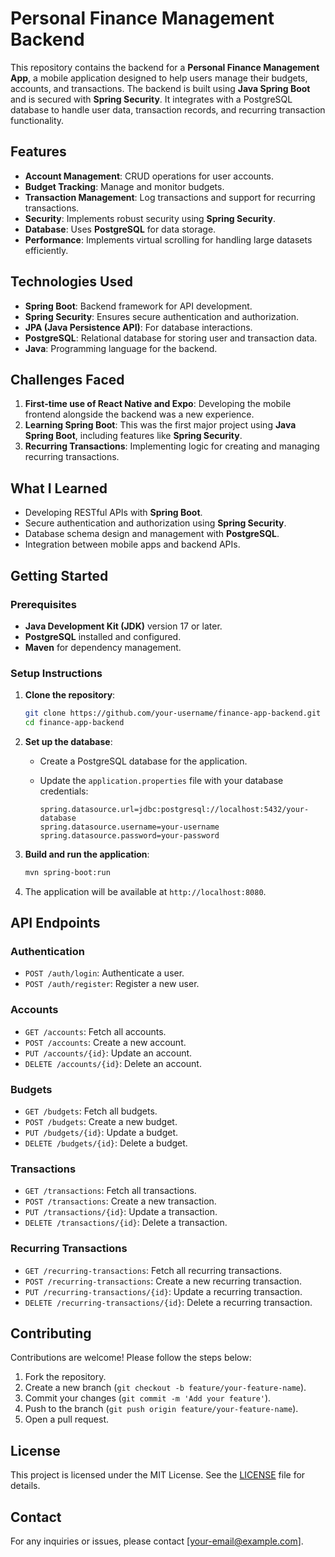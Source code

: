 # Personal Finance Management Backend

This repository contains the backend for a **Personal Finance Management App**, a mobile application designed to help users manage their budgets, accounts, and transactions. The backend is built using **Java Spring Boot** and is secured with **Spring Security**. It integrates with a PostgreSQL database to handle user data, transaction records, and recurring transaction functionality.

## Features

- **Account Management**: CRUD operations for user accounts.
- **Budget Tracking**: Manage and monitor budgets.
- **Transaction Management**: Log transactions and support for recurring transactions.
- **Security**: Implements robust security using **Spring Security**.
- **Database**: Uses **PostgreSQL** for data storage.
- **Performance**: Implements virtual scrolling for handling large datasets efficiently.

## Technologies Used

- **Spring Boot**: Backend framework for API development.
- **Spring Security**: Ensures secure authentication and authorization.
- **JPA (Java Persistence API)**: For database interactions.
- **PostgreSQL**: Relational database for storing user and transaction data.
- **Java**: Programming language for the backend.

## Challenges Faced

1. **First-time use of React Native and Expo**: Developing the mobile frontend alongside the backend was a new experience.
2. **Learning Spring Boot**: This was the first major project using **Java Spring Boot**, including features like **Spring Security**.
3. **Recurring Transactions**: Implementing logic for creating and managing recurring transactions.

## What I Learned

- Developing RESTful APIs with **Spring Boot**.
- Secure authentication and authorization using **Spring Security**.
- Database schema design and management with **PostgreSQL**.
- Integration between mobile apps and backend APIs.

## Getting Started

### Prerequisites

- **Java Development Kit (JDK)** version 17 or later.
- **PostgreSQL** installed and configured.
- **Maven** for dependency management.

### Setup Instructions

1. **Clone the repository**:

   ```bash
   git clone https://github.com/your-username/finance-app-backend.git
   cd finance-app-backend
   ```

2. **Set up the database**:
   - Create a PostgreSQL database for the application.
   - Update the `application.properties` file with your database credentials:

     ```properties
     spring.datasource.url=jdbc:postgresql://localhost:5432/your-database
     spring.datasource.username=your-username
     spring.datasource.password=your-password
     ```

3. **Build and run the application**:

   ```bash
   mvn spring-boot:run
   ```

4. The application will be available at `http://localhost:8080`.

## API Endpoints

### Authentication
- `POST /auth/login`: Authenticate a user.
- `POST /auth/register`: Register a new user.

### Accounts
- `GET /accounts`: Fetch all accounts.
- `POST /accounts`: Create a new account.
- `PUT /accounts/{id}`: Update an account.
- `DELETE /accounts/{id}`: Delete an account.

### Budgets
- `GET /budgets`: Fetch all budgets.
- `POST /budgets`: Create a new budget.
- `PUT /budgets/{id}`: Update a budget.
- `DELETE /budgets/{id}`: Delete a budget.

### Transactions
- `GET /transactions`: Fetch all transactions.
- `POST /transactions`: Create a new transaction.
- `PUT /transactions/{id}`: Update a transaction.
- `DELETE /transactions/{id}`: Delete a transaction.

### Recurring Transactions
- `GET /recurring-transactions`: Fetch all recurring transactions.
- `POST /recurring-transactions`: Create a new recurring transaction.
- `PUT /recurring-transactions/{id}`: Update a recurring transaction.
- `DELETE /recurring-transactions/{id}`: Delete a recurring transaction.

## Contributing

Contributions are welcome! Please follow the steps below:

1. Fork the repository.
2. Create a new branch (`git checkout -b feature/your-feature-name`).
3. Commit your changes (`git commit -m 'Add your feature'`).
4. Push to the branch (`git push origin feature/your-feature-name`).
5. Open a pull request.

## License

This project is licensed under the MIT License. See the [LICENSE](LICENSE) file for details.

## Contact

For any inquiries or issues, please contact [your-email@example.com].

